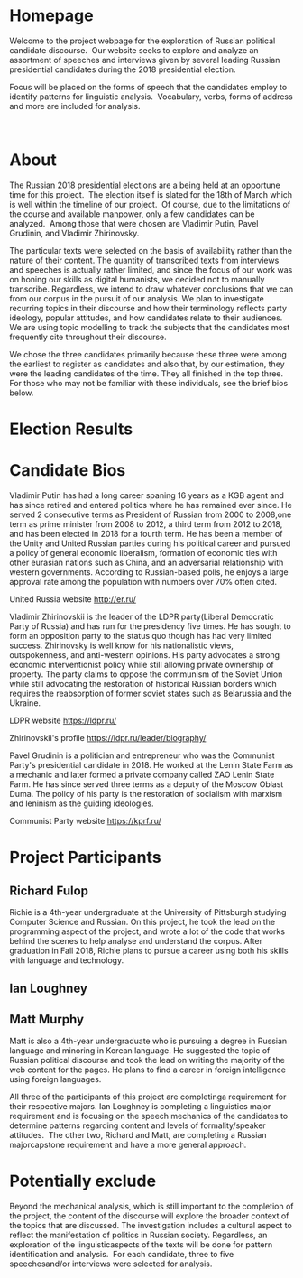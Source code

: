 

# Homepage

Welcome to the project webpage for the exploration of
Russian political candidate discourse. 
Our website seeks to explore and analyze an assortment of speeches and
interviews given by several leading Russian presidential candidates during the
2018 presidential election.  

Focus will be placed on the forms of speech that the
candidates employ to identify patterns for linguistic analysis.  Vocabulary, verbs, forms of address and more
are included for analysis.  

 

# About

The Russian 2018 presidential elections are a being held at
an opportune time for this project.  The election
itself is slated for the 18th of March which is well within the
timeline of our project.  Of course, due
to the limitations of the course and available manpower, only a few candidates
can be analyzed.  Among those that were
chosen are Vladimir Putin, Pavel Grudinin, and Vladimir Zhirinovsky.  

The particular texts were selected on the basis of availability rather than the nature of their content.  The quantity of transcribed texts from interviews and speeches is actually rather limited, and since the focus of our work was on honing our skills as digital humanists, we decided not to manually transcribe. Regardless, we intend to draw whatever conclusions that we can from our corpus in the pursuit of our analysis.  We plan to investigate recurring topics in their discourse and how their terminology reflects party ideology, popular attitudes, and how candidates relate to their audiences.   We are using topic modelling to track the subjects that the candidates most frequently cite throughout their discourse.

We chose the three candidates primarily because these three were among the earliest to register as candidates and
also that, by our estimation, they were the leading candidates of the time. They all finished in the top three. For those who may not be familiar with these individuals, see the brief bios below.  

# Election Results

# Candidate Bios

Vladimir Putin has had a long career spaning 16 years as a KGB agent and has since retired and entered politics where he has remained ever since.  He served 2 consecutive terms as President of Russian from 2000 to 2008,one term as prime minister from 2008 to 2012, a third term from 2012 to 2018, and has been elected in 2018 for a fourth term.  He has been a member of the Unity and United Russian parties during his political career and pursued a policy of general economic liberalism, formation of economic ties with other eurasian nations such as China, and an adversarial relationship with western governments.  According to Russian-based polls, he enjoys a large approval rate among the population with numbers over 70% often cited.

United Russia website
http://er.ru/

Vladimir Zhirinovskii is the leader of the LDPR party(Liberal Democratic Party of Russia) and has run for the presidency five times. He has sought to form an opposition party to the status quo though has had very limited success.  Zhirinovsky is well know for his nationalistic views, outspokenness, and anti-western opinions.  His party advocates a strong economic interventionist policy while still allowing private ownership of property.  The party claims to oppose the communism of the Soviet Union while still advocating the restoration of historical Russian borders which requires the reabsorption of former soviet states such as Belarussia and the Ukraine.  

LDPR website
https://ldpr.ru/

Zhirinovskii's profile
https://ldpr.ru/leader/biography/

Pavel Grudinin is a politician and entrepreneur who was the Communist Party's presidential candidate in 2018.  He worked at the Lenin State Farm as a mechanic and later formed a private company called ZAO Lenin State Farm.  He has since served three terms as a deputy of the Moscow Oblast Duma.  The policy of his party is the restoration of socialism with marxism and leninism as the guiding ideologies.  

Communist Party website
https://kprf.ru/

# Project Participants

## Richard Fulop
Richie is a 4th-year undergraduate at the University of Pittsburgh studying Computer Science and Russian. On this project, he took the lead on the programming aspect of the project, and wrote a lot of the code that works behind the scenes to help analyse and understand the corpus. After graduation in Fall 2018, Richie plans to pursue a career using both his skills with language and technology.

## Ian Loughney

## Matt Murphy
Matt is also a 4th-year undergraduate who is pursuing a degree in Russian language and minoring in Korean language.  He suggested the topic of Russian political discourse and took the lead on writing the majority of the web content for the pages.  He plans to find a career in foreign intelligence using foreign languages.  

All three of the participants of this project are completinga requirement for their respective majors. Ian Loughney is completing a linguistics major requirement and is focusing on the speech mechanics of the candidates to determine patterns regarding content and levels of formality/speaker attitudes.  The other two, Richard and Matt, are completing a Russian majorcapstone requirement and have a more general approach.  

# Potentially exclude

Beyond the mechanical analysis, which is still important to the completion of the project, the content of the discourse will explore the broader context of the topics that are discussed.  The investigation includes a cultural aspect to reflect the manifestation of politics in Russian society. Regardless, an exploration of the linguisticaspects of the texts will be done for pattern identification and analysis.  For each candidate, three to five speechesand/or interviews were selected for analysis. 

